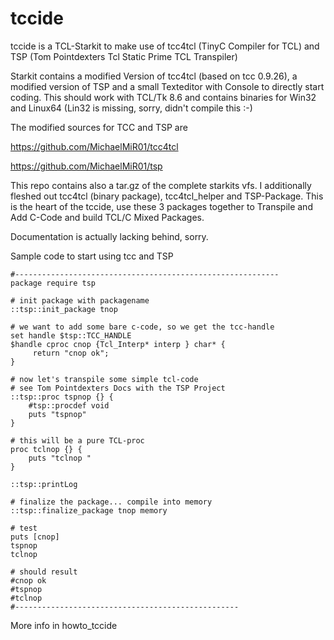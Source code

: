 # tccide
tccide is a TCL-Starkit to make use of tcc4tcl (TinyC Compiler for TCL) and TSP (Tom Pointdexters Tcl Static Prime TCL Transpiler) 

Starkit contains a modified Version of tcc4tcl (based on tcc 0.9.26), a modified version of TSP and a small Texteditor with Console to directly start coding. This should work with TCL/Tk 8.6 and contains binaries for Win32 and Linux64 (Lin32 is missing, sorry, didn't compile this :-)

The modified sources for TCC and TSP are 

https://github.com/MichaelMiR01/tcc4tcl

https://github.com/MichaelMiR01/tsp

This repo contains also a tar.gz of the complete starkits vfs. I additionally fleshed out tcc4tcl (binary package), tcc4tcl_helper and TSP-Package. This is the heart of the tccide, use these 3 packages together to Transpile and Add C-Code and build TCL/C Mixed Packages.

Documentation is actually lacking behind, sorry.


Sample code to start using tcc and TSP
```
#-----------------------------------------------------------
package require tsp

# init package with packagename
::tsp::init_package tnop 

# we want to add some bare c-code, so we get the tcc-handle
set handle $tsp::TCC_HANDLE
$handle cproc cnop {Tcl_Interp* interp } char* {
     return "cnop ok";
}

# now let's transpile some simple tcl-code
# see Tom Pointdexters Docs with the TSP Project
::tsp::proc tspnop {} {
    #tsp::procdef void
    puts "tspnop"
}

# this will be a pure TCL-proc
proc tclnop {} {
    puts "tclnop "
}

::tsp::printLog 

# finalize the package... compile into memory
::tsp::finalize_package tnop memory

# test
puts [cnop]
tspnop
tclnop

# should result
#cnop ok
#tspnop
#tclnop
#--------------------------------------------------
```
More info in howto_tccide
